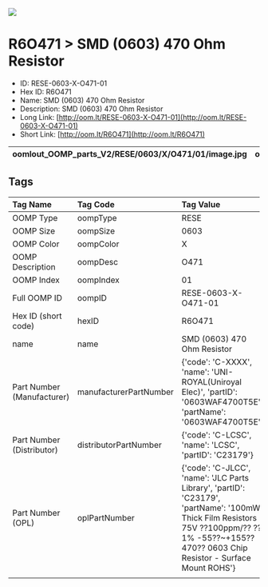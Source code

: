 


  
![][im]
# R6O471 > SMD (0603) 470 Ohm Resistor

- ID: RESE-0603-X-O471-01
- Hex ID: R6O471
- Name: SMD (0603) 470 Ohm Resistor
- Description: SMD (0603) 470 Ohm Resistor
- Long Link: [http://oom.lt/RESE-0603-X-O471-01](http://oom.lt/RESE-0603-X-O471-01)
- Short Link: [http://oom.lt/R6O471](http://oom.lt/R6O471)
  

|oomlout_OOMP_parts_V2/RESE/0603/X/O471/01/image.jpg|oomlout_OOMP_parts_V2/RESE/0603/X/O471/01/image_BOTTOM.jpg|oomlout_OOMP_parts_V2/RESE/0603/X/O471/01/image_RE.jpg||
| :---: | :---: | :---: | :---: |

## Tags
  

|Tag Name|Tag Code|Tag Value|
| :--- | :--- | :--- |
|OOMP Type|oompType|RESE|
|OOMP Size|oompSize|0603|
|OOMP Color|oompColor|X|
|OOMP Description|oompDesc|O471|
|OOMP Index|oompIndex|01|
|Full OOMP ID|oompID|RESE-0603-X-O471-01|
|Hex ID (short code)|hexID|R6O471|
|name|name|SMD (0603) 470 Ohm Resistor|
|Part Number (Manufacturer)|manufacturerPartNumber|{'code': 'C-XXXX', 'name': 'UNI-ROYAL(Uniroyal Elec)', 'partID': '0603WAF4700T5E', 'partName': '0603WAF4700T5E'}|
|Part Number (Distributor)|distributorPartNumber|{'code': 'C-LCSC', 'name': 'LCSC', 'partID': 'C23179'}|
|Part Number (OPL)|oplPartNumber|{'code': 'C-JLCC', 'name': 'JLC Parts Library', 'partID': 'C23179', 'partName': '100mW Thick Film Resistors 75V ??100ppm/?? ??1% -55??~+155?? 470?? 0603  Chip Resistor - Surface Mount ROHS'}|
||||



[im]: RESE/0603/X/O471/01/image_450.jpg
